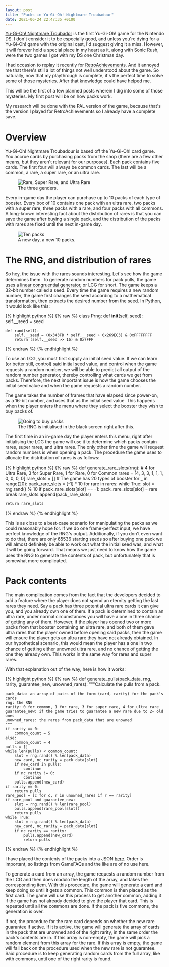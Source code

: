 ```yaml
---
layout: post
title: "Packs in Yu-Gi-Oh! Nightmare Troubadour"
date: 2021-06-24 22:47:35 +0100
---
```

[Yu-Gi-Oh! Nightmare Troubador][nightmare-troubadour] is the first Yu-Gi-Oh!
game for the Nintendo DS. I don't consider it to be especially good, and unless
you're dying for a Yu-Gi-Oh! game with the original cast, I'd suggest giving it
a miss. However, it will forever hold a special place in my heart as it, along
with Sonic Rush, were the two games I got with my DS one Christmas day.

I had occasion to replay it recently for
[RetroAchievements][retroachievements]. And it annoyed me that there's still a
lot of things not well understood about the game. So naturally, now that my
playthrough is complete, it's the perfect time to solve some of those mysteries.
After that knowledge could have helped me.

This will be the first of a few planned posts wherein I dig into some of those
mysteries. My first post will be on how packs work.

My research will be done with the PAL version of the game, because that's the
version I played for RetroAchievements so I already have a complete save.

# Overview

Yu-Gi-Oh! Nightmare Troubadour is based off the Yu-Gi-Oh! card game. You accrue
cards by purchasing packs from the shop (there are a few other means, but they
aren't relevant for our purposes). Each pack contains five cards. The first four
will always be common cards. The last will be a common, a rare, a super rare,
or an ultra rare.

<figure>
  <img src="{{site.url}}/assets/images/three-rarities.png" alt="Rare, Super Rare, and Ultra Rare"/>
  <figcaption>The three genders.</figcaption>
</figure>

Every in-game day the player can purchase up to 10 packs of each type of
booster. Every box of 10 contains one pack with an ultra rare, two packs with a
super rare, three packs with a rare, and four packs with all commons. A
long-known interesting fact about the distribution of rares is that you can save
the game after buying a single pack, and the distribution of the packs with
rares are fixed until the next in-game day.

<figure>
  <img src="{{site.url}}/assets/images/ntr-10-packs.png" alt="Ten packs"/>
  <figcaption>A new day, a new 10 packs.</figcaption>
</figure>

# The RNG, and distribution of rares

So hey, the issue with the rares sounds interesting. Let's see how the game
determines them. To generate random numbers for pack pulls, the game uses a
[linear congruential generator][lcg-wikipedia], or LCG for short. The game keeps
a 32-bit number called a seed. Every time the game requires a new random number,
the game first changes the seed according to a mathematical transformation, then
extracts the desired number from the seed. In Python, it would look like this:

{% highlight python %}
{% raw %}
class Prng:
    def __init__(self, seed):
        self.__seed = seed

    def rand(self):
        self.__seed = (0x343FD * self.__seed + 0x269EC3) & 0xFFFFFFFF
        return (self.__seed >> 16) & 0x7FFF
{% endraw %}
{% endhighlight %}

To use an LCG, you must first supply an initial seed value. If we can learn
(or better still, control) said initial seed value, and control when the game
requests a random number, we will be able to predict all output of the random
number generator, thereby controlling what cards we get from packs. Therefore,
the next important issue is how the game chooses the initial seed value and when
the game requests a random number.

The game takes the number of frames that have elapsed since power-on, as a
16-bit number, and uses that as the initial seed value. This happens when the
player enters the menu where they select the booster they wish to buy packs of.

<figure>
  <img src="{{site.url}}/assets/images/rng-initialisation.png" alt="Going to buy packs"/>
  <figcaption>The RNG is initialised in the black screen right after this.</figcaption>
</figure>

The first time in an in-game day the player enters this menu, right after
initialising the LCG the game will use it to determine which packs contain
rares, super rares, and ultra rares. The only other time the game will request
random numbers is when opening a pack. The procedure the game uses to allocate
the distribution of rares is as follows:

{% highlight python %}
{% raw %}
def generate_rare_slots(rng):
    # 4 for Ultra Rare, 3 for Super Rare, 1 for Rare, 0 for Common
    rares = [4, 3, 3, 1, 1, 1, 0, 0, 0, 0]
    rare_slots = []
    # The game has 20 types of booster
    for _ in range(20):
        pack_rare_slots = [-1] * 10
        for rare in rares:
            while True:
                slot = rng.rand() % 10
                if pack_rare_slots[slot] == -1:
                    pack_rare_slots[slot] = rare
                    break
        rare_slots.append(pack_rare_slots)

    return rare_slots
{% endraw %}
{% endhighlight %}

This is as close to a best-case scenario for manipulating the packs as we could
reasonably hope for. If we do one frame-perfect input, we have perfect knowledge
of the RNG's output. Additionally, if you don't even want to do that, there are
only 65536 starting seeds so after buying one pack we will almost definitely be
able to work out what the initial seed was, and what it will be going forward.
That means we just need to know how the game uses the RNG to generate the
contents of pack, but unfortunately that is somewhat more complicated.

# Pack contents

The main complication comes from the fact that the developers decided to add a
feature where the player does not spend an eternity getting the last rares they
need. Say a pack has three potential ultra rare cards it can give you, and you
already own one of them. If a pack is determined to contain an ultra rare, under
normal circumstances you will have a one in three chance of getting any of them.
However, if the player has opened two or more packs from that booster containing
an ultra rare, and both of them gave ultra rares that the player owned before
opening said packs, then the game will ensure the player gets an ultra rare they
have not already obtained. In our hypothetical scenario, this would mean the
player has a one in two chance of getting either unowned ultra rare, and no
chance of getting the one they already own. This works in the same way for rares
and super rares.

With that explanation out of the way, here is how it works:

{% highlight python %}
{% raw %}
def generate_pulls(pack_data, rng, rarity, guarantee_new, unowned_rares):
    """Calculate the pulls from a pack.

    pack_data: an array of pairs of the form (card, rarity) for the pack's cards
    rng: the RNG
    rarity: 0 for common, 1 for rare, 3 for super rare, 4 for ultra rare
    guarantee_new: if the game tries to guarantee a new rare due to 2+ old ones
    unowned_rares: the rares from pack_data that are unowned
    """
    if rarity == 0:
        common_count = 5
    else:
        common_count = 4
    pulls = []
    while len(pulls) < common_count:
        slot = rng.rand() % len(pack_data)
        new_card, nc_rarity = pack_data[slot]
        if new_card in pulls:
            continue
        if nc_rarity != 0:
            continue
        pulls.append(new_card)
    if rarity == 0:
        return pulls
    rare_pool = [c for c, r in unowned_rares if r == rarity]
    if rare_pool and guarantee_new:
        slot = rng.rand() % len(rare_pool)
        pulls.append(rare_pool[slot])
        return pulls
    while True:
        slot = rng.rand() % len(pack_data)
        new_card, nc_rarity = pack_data[slot]
        if nc_rarity == rarity:
            pulls.append(new_card)
            return pulls
{% endraw %}
{% endhighlight %}

I have placed the contents of the packs into a JSON [here][cards-list]. Order is
important, so listings from GameFAQs and the like are of no use here.

To generate a card from an array, the game requests a random number from the LCG
and then does modulo the length of the array, and takes the corresponding item.
With this procedure, the game will generate a card and keep doing so until it
gets a common. This common is then placed as the first card. The game will use
this process to get another common, adding it if the game has not already
decided to give the player that card. This is repeated until all the commons are
done. If the pack is five commons, the generation is over.

If not, the procedure for the rare card depends on whether the new rare
guarantee if active. If it is active, the game will generate the array of cards
in the pack that are unowned and of the right rarity, in the same order the
pack's contents are in. If this array is non-empty, the game will pick a random
element from this array for the rare. If this array is empty, the game will fall
back on the procedure used when the new rare is not guarantee. Said procedure is
to keep generating random cards from the full array, like with commons, until
one of the right rarity is found.

[cards-list]: {{site.url}}/assets/data/packs.json
[lcg-wikipedia]: https://en.wikipedia.org/wiki/Linear_congruential_generator
[nightmare-troubadour]: https://yugipedia.com/wiki/Yu-Gi-Oh!_Nightmare_Troubadour
[retroachievements]: https://retroachievements.org
